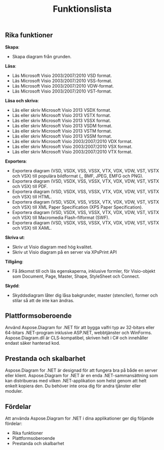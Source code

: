 ﻿---
title: Funktionslista
type: docs
weight: 20
url: /sv/net/feature-list/
description: Den här sidan beskriver funktionslistan för Aspose.Diagram-biblioteket.
---
## **Rika funktioner**
**Skapa**:

- Skapa diagram från grunden.

**Läsa**:

- Läs Microsoft Visio 2003/2007/2010 VSD format.
- Läs Microsoft Visio 2003/2007/2010 VSS-format.
- Läs Microsoft Visio 2003/2007/2010 VDW-format.
- Läs Microsoft Visio 2003/2007/2010 VST-format.

**Läsa och skriva**:

- Läs eller skriv Microsoft Visio 2013 VSDX format.
- Läs eller skriv Microsoft Visio 2013 VSTX format.
- Läs eller skriv Microsoft Visio 2013 VSSX format.
- Läs eller skriv Microsoft Visio 2013 VSDM format.
- Läs eller skriv Microsoft Visio 2013 VSTM format.
- Läs eller skriv Microsoft Visio 2013 VSSM format.
- Läs eller skriv Microsoft Visio 2003/2007/2010 VDX format.
- Läs eller skriv Microsoft Visio 2003/2007/2010 VSX format.
- Läs eller skriv Microsoft Visio 2003/2007/2010 VTX format.

**Exportera**:

- Exportera diagram (VSD, VSDX, VSS, VSSX, VTX, VDX, VDW, VST, VSTX och VSX) till populära bildformat (,, BMF, JPEG, EMFG och PNG).
- Exportera diagram (VSD, VSDX, VSS, VSSX, VTX, VDX, VDW, VST, VSTX och VSX) till PDF.
- Exportera diagram (VSD, VSDX, VSS, VSSX, VTX, VDX, VDW, VST, VSTX och VSX) till HTML.
- Exportera diagram (VSD, VSDX, VSS, VSSX, VTX, VDX, VDW, VST, VSTX och VSX) till XML Paper Specification (XPS Paper Specification).
- Exportera diagram (VSD, VSDX, VSS, VSSX, VTX, VDX, VDW, VST, VSTX och VSX) till Macromedia Flash-filformat (SWF).
- Exportera diagram (VSD, VSDX, VSS, VSSX, VTX, VDX, VDW, VST, VSTX och VSX) till XAML.

**Skriva ut**:

- Skriv ut Visio diagram med hög kvalitet.
- Skriv ut Visio diagram på en server via XPsPrint API

**Tillgång**:

- Få åtkomst till och läs egenskaperna, inklusive formler, för Visio-objekt som Document, Page, Master, Shape, StyleSheet och Connect.

**Skydd**:

- Skyddsdiagram låter dig låsa bakgrunder, master (stenciler), former och stilar så att de inte kan ändras.
## **Plattformsoberoende**
Använd Aspose.Diagram for .NET för att bygga valfri typ av 32-bitars eller 64-bitars .NET-program inklusive ASP.NET, webbtjänster och WinForms. Aspose.Diagram.dll är CLS-kompatibel, skriven helt i C# och innehåller endast säker hanterad kod.
## **Prestanda och skalbarhet**
Aspose.Diagram for .NET är designad för att fungera bra på både en server eller klient. Aspose.Diagram for .NET är en enda .NET-sammansättning som kan distribueras med vilken .NET-applikation som helst genom att helt enkelt kopiera den. Du behöver inte oroa dig för andra tjänster eller moduler.
## **Fördelar**
Att använda Aspose.Diagram for .NET i dina applikationer ger dig följande fördelar:

- Rika funktioner
- Plattformsoberoende
- Prestanda och skalbarhet
